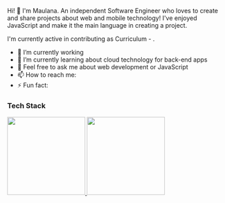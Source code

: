 Hi! 👋 I'm Maulana.
An independent Software Engineer who loves to create and share projects about web and mobile technology! I've enjoyed JavaScript and make it the main language in creating a project.

I'm currently active in contributing as Curriculum - .

- 🔭 I’m currently working
- 🌱 I’m currently learning about cloud technology for back-end apps
- 💬 Feel free to ask me about web development or JavaScript
- 📫 How to reach me: 
- ⚡ Fun fact: 

### Tech Stack
<p align="left">
<a href="https://github.com/dimasmds">
  <img height="180em" src="https://github-readme-stats-eight-theta.vercel.app/api?username=dimasmds&show_icons=true&theme=algolia&include_all_commits=true&count_private=true"/>
  <img height="180em" src="https://github-readme-stats-eight-theta.vercel.app/api/top-langs/?username=dimasmds&layout=compact&langs_count=8&theme=algolia"/>
</a>
</p>
